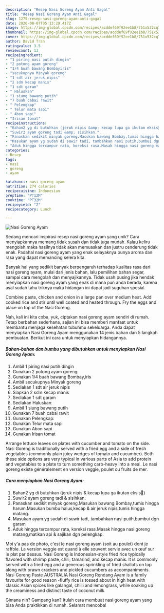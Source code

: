 ```yaml
---
description: "Resep Nasi Goreng Ayam Anti Gagal"
title: "Resep Nasi Goreng Ayam Anti Gagal"
slug: 1275-resep-nasi-goreng-ayam-anti-gagal
date: 2020-08-07T05:13:20.417Z
image: https://img-global.cpcdn.com/recipes/acddef69f92ee1b8/751x532cq70/nasi-goreng-ayam-foto-resep-utama.jpg
thumbnail: https://img-global.cpcdn.com/recipes/acddef69f92ee1b8/751x532cq70/nasi-goreng-ayam-foto-resep-utama.jpg
cover: https://img-global.cpcdn.com/recipes/acddef69f92ee1b8/751x532cq70/nasi-goreng-ayam-foto-resep-utama.jpg
author: David Tran
ratingvalue: 3.5
reviewcount: 13
recipeingredient:
- "1 piring nasi putih dingin"
- "2 potong ayam goreng"
- "1/4 buah bawang Bombayiris"
- "secukupnya Minyak goreng"
- "1 sdt air jeruk nipis"
- "2 sdm kecap manis"
- "1 sdt garam"
- " Haluskan"
- "1 siung bawang putih"
- "7 buah cabai rawit"
- " Pelengkap"
- " Telur mata sapi"
- " Abon sapi"
- "Irisan tomat"
recipeinstructions:
- "Bahan2 yg di butuhkan (jeruk nipis &amp; kecap lupa ga ikutan eksis🙈)"
- "Suwir2 ayam goreng tadi &amp; sisihkan."
- "Panaskan sedikit minyak goreng.Masukan bawang Bombay,tumis hingga harum.Masukan bumbu halus,kecap &amp; air jeruk nipis,tumis hingga matang."
- "Masukan ayam yg sudah di suwir tadi, tambahkan nasi putih,bumbui dgn garam"
- "Aduk hingga tercampur rata, koreksi rasa.Masak hingga nasi goreng matang,matikan api &amp; sajikan dgn pelengkap."
categories:
- Resep
tags:
- nasi
- goreng
- ayam

katakunci: nasi goreng ayam 
nutrition: 274 calories
recipecuisine: Indonesian
preptime: "PT12M"
cooktime: "PT32M"
recipeyield: "2"
recipecategory: Lunch

---
```



![Nasi Goreng Ayam](https://img-global.cpcdn.com/recipes/acddef69f92ee1b8/751x532cq70/nasi-goreng-ayam-foto-resep-utama.jpg)

Sedang mencari inspirasi resep nasi goreng ayam yang unik? Cara menyiapkannya memang tidak susah dan tidak juga mudah. Kalau keliru mengolah maka hasilnya tidak akan memuaskan dan justru cenderung tidak enak. Padahal nasi goreng ayam yang enak selayaknya punya aroma dan rasa yang dapat memancing selera kita.

Banyak hal yang sedikit banyak berpengaruh terhadap kualitas rasa dari nasi goreng ayam, mulai dari jenis bahan, lalu pemilihan bahan segar, sampai cara mengolah dan menyajikannya. Tidak usah pusing jika hendak menyiapkan nasi goreng ayam yang enak di mana pun anda berada, karena asal sudah tahu triknya maka hidangan ini dapat jadi suguhan spesial.

Combine paste, chicken and onion in a large pan over medium heat. Add cooked rice and stir until well coated and heated through. Fry the eggs and place on top of the Nasi Goreng.


Nah, kali ini kita coba, yuk, ciptakan nasi goreng ayam sendiri di rumah. Tetap berbahan sederhana, sajian ini bisa memberi manfaat untuk membantu menjaga kesehatan tubuhmu sekeluarga. Anda dapat menyiapkan Nasi Goreng Ayam menggunakan 14 jenis bahan dan 5 langkah pembuatan. Berikut ini cara untuk menyiapkan hidangannya.

<!--inarticleads1-->

##### Bahan-bahan dan bumbu yang dibutuhkan untuk menyiapkan Nasi Goreng Ayam:

1. Ambil 1 piring nasi putih dingin
1. Gunakan 2 potong ayam goreng
1. Gunakan 1/4 buah bawang Bombay,iris
1. Ambil secukupnya Minyak goreng
1. Sediakan 1 sdt air jeruk nipis
1. Siapkan 2 sdm kecap manis
1. Sediakan 1 sdt garam
1. Sediakan  Haluskan:
1. Ambil 1 siung bawang putih
1. Gunakan 7 buah cabai rawit
1. Gunakan  Pelengkap:
1. Gunakan  Telur mata sapi
1. Gunakan  Abon sapi
1. Gunakan Irisan tomat


Arrange lettuce leaves on plates with cucumber and tomato on the side. Nasi Goreng is traditionally served with a fried egg and a side of fresh vegetables (commonly plain juicy wedges of tomato and cucumber). Both these side options are very typical in various parts of Asia to add protein and vegetables to a plate to turn something carb-heavy into a meal. Le nasi goreng existe généralement en version veggie, poulet ou fruits de mer. 

<!--inarticleads2-->

##### Cara menyiapkan Nasi Goreng Ayam:

1. Bahan2 yg di butuhkan (jeruk nipis &amp; kecap lupa ga ikutan eksis🙈)
1. Suwir2 ayam goreng tadi &amp; sisihkan.
1. Panaskan sedikit minyak goreng.Masukan bawang Bombay,tumis hingga harum.Masukan bumbu halus,kecap &amp; air jeruk nipis,tumis hingga matang.
1. Masukan ayam yg sudah di suwir tadi, tambahkan nasi putih,bumbui dgn garam
1. Aduk hingga tercampur rata, koreksi rasa.Masak hingga nasi goreng matang,matikan api &amp; sajikan dgn pelengkap.


Moi y&#39;a pas de photo, c&#39;est le nasi goreng ayam (soit au poulet) dont je raffole. La version veggie est quand à elle souvent servie avec un œuf sur le plat par dessus. Nasi Goreng is Indonesian-style fried rice typically flavored with shrimp paste, chili, tamarind, and kecap manis. It is commonly served with a fried egg and a generous sprinkling of fried shallots on top along with prawn crackers and pickled cucumbers as accompaniments. Nasi Goreng Paste AUSTRALIA Nasi Goreng Rendang Ayam is a family favourite for good reason -fluffy rice is tossed about in high heat with classic Asian spices like galangal, chilli and lemongrass, while soaking up the creaminess and distinct taste of coconut milk. 

Gimana nih? Gampang kan? Itulah cara membuat nasi goreng ayam yang bisa Anda praktikkan di rumah. Selamat mencoba!
